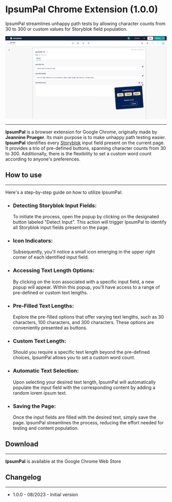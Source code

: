 # IpsumPal Chrome Extension (1.0.0)

IpsumPal streamlines unhappy path tests by allowing character counts from 30 to 300 or custom values for Storyblok field population.

![](img/option-demo.png)

---

**IpsumPal** is a browser extension for Google Chrome, originally made by **Jeannine Prueger**. Its main purpose is to make unhappy path testing easier. **IpsumPal** identifies every [Storyblok](https://www.storyblok.com/) input field present on the current page. It provides a trio of pre-defined buttons, spanning character counts from 30 to 300. Additionally, there is the flexibility to set a custom word count according to anyone's preferences.

## How to use

---

Here's a step-by-step guide on how to utilize IpsumPal:

- ### Detecting Storyblok Input Fields:

  To initiate the process, open the popup by clicking on the designated button labeled "Detect Input". This action will trigger IpsumPal to identify all Storyblok input fields present on the page.

- ### Icon Indicators:

  Subsequently, you'll notice a small icon emerging in the upper right corner of each identified input field.

- ### Accessing Text Length Options:

  By clicking on the icon associated with a specific input field, a new popup will appear. Within this popup, you'll have access to a range of pre-defined or custom text lengths.

- ### Pre-Filled Text Lengths:

  Explore the pre-filled options that offer varying text lengths, such as 30 characters, 100 characters, and 300 characters. These options are conveniently presented as buttons.

- ### Custom Text Length:

  Should you require a specific text length beyond the pre-defined choices, IpsumPal allows you to set a custom word count.

- ### Automatic Text Selection:

  Upon selecting your desired text length, IpsumPal will automatically populate the input field with the corresponding content by adding a random lorem ipsum text.

- ### Saving the Page:

  Once the input fields are filled with the desired text, simply save the page. IpsumPal streamlines the process, reducing the effort needed for testing and content population.

## Download

---

**IpsumPal** is available at the Google Chrome Web Store

## Changelog

---

- 1.0.0 - 08/2023 - Initial version
